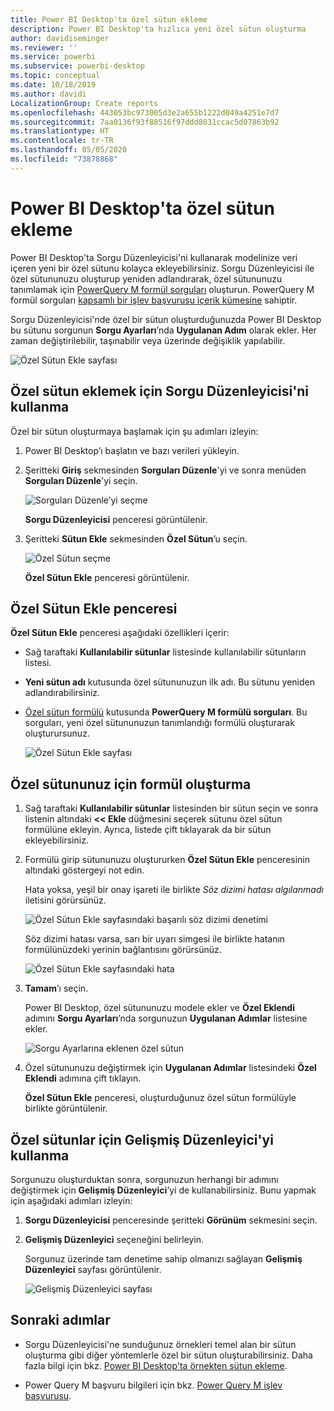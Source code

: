 ```yaml
---
title: Power BI Desktop'ta özel sütun ekleme
description: Power BI Desktop'ta hızlıca yeni özel sütun oluşturma
author: davidiseminger
ms.reviewer: ''
ms.service: powerbi
ms.subservice: powerbi-desktop
ms.topic: conceptual
ms.date: 10/18/2019
ms.author: davidi
LocalizationGroup: Create reports
ms.openlocfilehash: 443053bc973005d3e2a655b1222d049a4251e7d7
ms.sourcegitcommit: 7aa0136f93f88516f97ddd8031ccac5d07863b92
ms.translationtype: HT
ms.contentlocale: tr-TR
ms.lasthandoff: 05/05/2020
ms.locfileid: "73878868"
---
```

# <a name="add-a-custom-column-in-power-bi-desktop"></a>Power BI Desktop'ta özel sütun ekleme

Power BI Desktop'ta Sorgu Düzenleyicisi'ni kullanarak modelinize veri içeren yeni bir özel sütunu kolayca ekleyebilirsiniz. Sorgu Düzenleyicisi ile özel sütununuzu oluşturup yeniden adlandırarak, özel sütununuzu tanımlamak için [PowerQuery M formül sorguları](https://docs.microsoft.com/powerquery-m/quick-tour-of-the-power-query-m-formula-language) oluşturun. PowerQuery M formül sorguları [kapsamlı bir işlev başvurusu içerik kümesine](https://docs.microsoft.com/powerquery-m/power-query-m-function-reference) sahiptir. 

Sorgu Düzenleyicisi'nde özel bir sütun oluşturduğunuzda Power BI Desktop bu sütunu sorgunun **Sorgu Ayarları**’nda **Uygulanan Adım** olarak ekler. Her zaman değiştirilebilir, taşınabilir veya üzerinde değişiklik yapılabilir.

![Özel Sütun Ekle sayfası](media/desktop-add-custom-column/add-custom-column_01.png)

## <a name="use-query-editor-to-add-a-custom-column"></a>Özel sütun eklemek için Sorgu Düzenleyicisi'ni kullanma

Özel bir sütun oluşturmaya başlamak için şu adımları izleyin:

1. Power BI Desktop’ı başlatın ve bazı verileri yükleyin.

2. Şeritteki **Giriş** sekmesinden **Sorguları Düzenle**'yi ve sonra menüden **Sorguları Düzenle**'yi seçin.

   ![Sorguları Düzenle’yi seçme](media/desktop-add-custom-column/add-column-from-example_02.png)

   **Sorgu Düzenleyicisi** penceresi görüntülenir. 

2. Şeritteki **Sütun Ekle** sekmesinden **Özel Sütun**’u seçin.

   ![Özel Sütun seçme](media/desktop-add-custom-column/add-custom-column_02.png)

   **Özel Sütun Ekle** penceresi görüntülenir.

## <a name="the-add-custom-column-window"></a>Özel Sütun Ekle penceresi

**Özel Sütun Ekle** penceresi aşağıdaki özellikleri içerir: 
- Sağ taraftaki **Kullanılabilir sütunlar** listesinde kullanılabilir sütunların listesi.

- **Yeni sütun adı** kutusunda özel sütununuzun ilk adı. Bu sütunu yeniden adlandırabilirsiniz.

- [Özel sütun formülü](https://docs.microsoft.com/powerquery-m/power-query-m-function-reference) kutusunda **PowerQuery M formülü sorguları**. Bu sorguları, yeni özel sütununuzun tanımlandığı formülü oluşturarak oluşturursunuz. 

   ![Özel Sütun Ekle sayfası](media/desktop-add-custom-column/add-custom-column_03.png)

## <a name="create-formulas-for-your-custom-column"></a>Özel sütununuz için formül oluşturma

1. Sağ taraftaki **Kullanılabilir sütunlar** listesinden bir sütun seçin ve sonra listenin altındaki **<< Ekle** düğmesini seçerek sütunu özel sütun formülüne ekleyin. Ayrıca, listede çift tıklayarak da bir sütun ekleyebilirsiniz.

2. Formülü girip sütununuzu oluştururken **Özel Sütun Ekle** penceresinin altındaki göstergeyi not edin. 

   Hata yoksa, yeşil bir onay işareti ile birlikte *Söz dizimi hatası algılanmadı* iletisini görürsünüz.

   ![Özel Sütun Ekle sayfasındaki başarılı söz dizimi denetimi](media/desktop-add-custom-column/add-custom-column_04.png)

   Söz dizimi hatası varsa, sarı bir uyarı simgesi ile birlikte hatanın formülünüzdeki yerinin bağlantısını görürsünüz.

   ![Özel Sütun Ekle sayfasındaki hata](media/desktop-add-custom-column/add-custom-column_05.png)

3. **Tamam**’ı seçin. 

   Power BI Desktop, özel sütununuzu modele ekler ve **Özel Eklendi** adımını **Sorgu Ayarları**’nda sorgunuzun **Uygulanan Adımlar** listesine ekler.

   ![Sorgu Ayarlarına eklenen özel sütun](media/desktop-add-custom-column/add-custom-column_06.png)

4. Özel sütununuzu değiştirmek için **Uygulanan Adımlar** listesindeki **Özel Eklendi** adımına çift tıklayın. 

   **Özel Sütun Ekle** penceresi, oluşturduğunuz özel sütun formülüyle birlikte görüntülenir.

## <a name="use-the-advanced-editor-for-custom-columns"></a>Özel sütunlar için Gelişmiş Düzenleyici'yi kullanma

Sorgunuzu oluşturduktan sonra, sorgunuzun herhangi bir adımını değiştirmek için **Gelişmiş Düzenleyici**’yi de kullanabilirsiniz. Bunu yapmak için aşağıdaki adımları izleyin:

1. **Sorgu Düzenleyicisi** penceresinde şeritteki **Görünüm** sekmesini seçin. 

2. **Gelişmiş Düzenleyici** seçeneğini belirleyin.

   Sorgunuz üzerinde tam denetime sahip olmanızı sağlayan **Gelişmiş Düzenleyici** sayfası görüntülenir. 

   ![Gelişmiş Düzenleyici sayfası](media/desktop-add-custom-column/add-custom-column_07.png)

   
## <a name="next-steps"></a>Sonraki adımlar

- Sorgu Düzenleyicisi'ne sunduğunuz örnekleri temel alan bir sütun oluşturma gibi diğer yöntemlerle özel bir sütun oluşturabilirsiniz. Daha fazla bilgi için bkz. [Power BI Desktop'ta örnekten sütun ekleme](desktop-add-column-from-example.md).

- Power Query M başvuru bilgileri için bkz. [Power Query M işlev başvurusu](/powerquery-m/power-query-m-function-reference).


